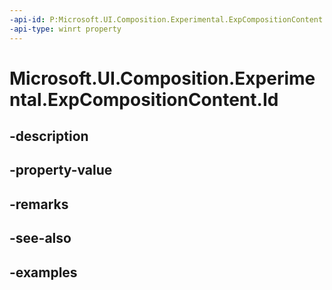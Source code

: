 ```yaml
---
-api-id: P:Microsoft.UI.Composition.Experimental.ExpCompositionContent.Id
-api-type: winrt property
---
```


# Microsoft.UI.Composition.Experimental.ExpCompositionContent.Id

<!--
public ulong Id { get; }
-->


## -description

## -property-value

## -remarks

## -see-also

## -examples


